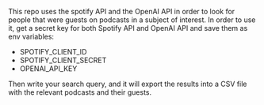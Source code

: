 This repo uses the spotify API and the OpenAI API in order to look for people that were guests on podcasts in a subject of interest.
In order to use it, get a secret key for both Spotify API and OpenAI API and save them as env variables:
- SPOTIFY_CLIENT_ID
- SPOTIFY_CLIENT_SECRET
- OPENAI_API_KEY

Then write your search query, and it will export the results into a CSV file with the relevant podcasts and their guests.
